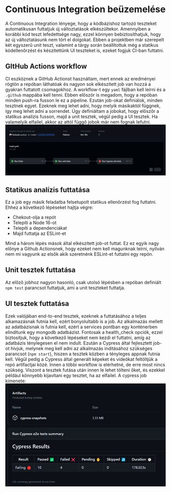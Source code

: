# Continuous Integration beüzemelése

A Continuous Integration lényege, hogy a kódbázishoz tartozó teszteket automatikusan futtatjuk új változtatások elkészültekor. Amennyiben a korábbi kód teszt lefedettsége nagy, ezzel könnyen bebiztosíthatjuk, hogy az új változtatásunk nem tört el dolgokat. Ebben a projektben már szerepelt két egyszerű unit teszt, valamint a tárgy során beállítottuk még a statikus kódellenőrzést és készítettünk UI teszteket is, ezeket fogjuk CI-ban futtatni.

## GItHub Actions workflow
CI eszköznek a GitHub Actionst használtam, mert ennek az eredményei rögtön a repóban láthatóak és nagyon sok elkészített job van hozzá a gyakran futtatott csomagokhoz. A workflow-t egy `yaml` fájlban kell leírni és a `.github` mappába kell tenni. Ebben először is megadom, hogy a repóban minden push-ra fusson le ez a pipeline. Ezután job-okat definiálok, minden tesztnek egyet. Ezeknek meg lehet adni, hogy melyik másikaktól függnek, így meg lehet adni a sorrendet. Úgy definiáltam a jobokat, hogy előszőr a statikus analízis fusson, majd a unit tesztek, végül pedig a UI tesztek. Ha valamelyik elfailel, akkor az attól függő jobok már nem fognak lefutni.
![](img/pipeline.png "GitHub Actions workflow")

## Statikus analízis futtatása
Ez a job egy másik feladatba felsetupolt statikus ellenőrzést fog futtatni. Ehhez a következő lépéseket hajtja végre:
- Chekout-olja a repót
- Telepíti a Node 16-ot
- Telepíti a dependenciákat
- Majd futtatja az ESLint-et

Mind a három lépés mások által elkészített job-ot futtat. Ez ez egyik nagy előnye a Github Actionsnek, hogy ezeket nem kell magunknak leírni, nyilván nem mi vagyunk az elsők akik szeretnénk ESLint-et futtatni egy repón.

## Unit tesztek futtatása
Az előző jobhoz nagyon hasonló, csak utolsó lépésben a repóban definiált `npm test` parancsot futtatjuk, ami a unit teszteket futtatja.

## UI tesztek futtatása
Ezek valójában end-to-end tesztek, ezeknek a futtatásához a teljes alkamazásnak futnia kell, ezért bonyolultabb is a job. Az alkalmazás mellett az adatbázisnak is futnia kell, ezért a services pontban egy konténerben elindítunk egy mongodb adatbázist. Fontosak a health_check opciók, ezzel biztosítjuk, hogy a következő lépéseket nem kezdi el futtatni, amíg az adatbázis ténylegesen el nem indult. Ezután a Cypress által fejlesztett job-ot hívjuk, melynek meg kell adni az alkalmazás indításához szükséges parancsot (`npm start`), hiszen a tesztek közben a tényleges appnak futnia kell. Végül pedig a Cypress által generált képeket és videókat feltöltjük a repó artifactjai közé. Innen a többi workflow is elérhetné, de erre most nincs szükség. Viszont a tesztek futása után innen le lehet tölteni őket, és ezekkel például könnyebb kijavítani egy tesztet, ha az elfailel. A cypress job kimenete:
![](img/cypress_res.png "Cypress job eredménye")